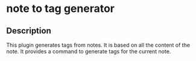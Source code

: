 # note to tag generator
## Description
This plugin generates tags from notes. It is based on all the content of the note.
It provides a command to generate tags for the current note.
